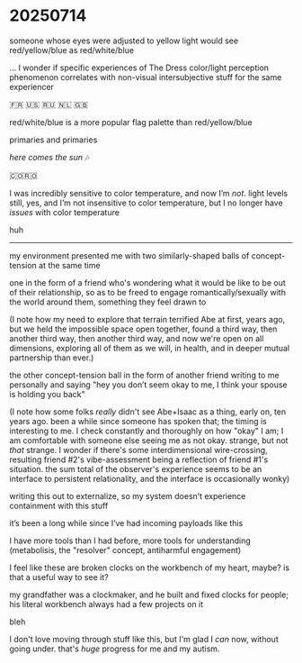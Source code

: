 # 20250714

someone whose eyes were adjusted to yellow light would see red/yellow/blue as red/white/blue

… I wonder if specific experiences of The Dress color/light perception phenomenon correlates with non-visual intersubjective stuff for the same experiencer

🇫🇷 🇺🇸 🇷🇺 🇳🇱 🇬🇧

red/white/blue is a more popular flag palette than red/yellow/blue

primaries and primaries

_here comes the sun_ 🎶

🇨🇴🇷🇴

I was incredibly sensitive to color temperature, and now I’m _not_. light levels still, yes, and I’m not insensitive to color temperature, but I no longer have _issues_ with color temperature

huh

***

my environment presented me with two similarly-shaped balls of concept-tension at the same time

one in the form of a friend who's wondering what it would be like to be out of their relationship, so as to be freed to engage romantically/sexually with the world around them, something they feel drawn to

(I note how my need to explore that terrain terrified Abe at first, years ago, but we held the impossible space open together, found a third way, then another third way, then another third way, and now we're open on all dimensions, exploring all of them as we will, in health, and in deeper mutual partnership than ever.)

the other concept-tension ball in the form of another friend writing to me personally and saying "hey you don’t seem okay to me, I think your spouse is holding you back"

(I note how some folks _really_ didn't see Abe+Isaac as a thing, early on, ten years ago. been a while since someone has spoken that; the timing is interesting to me. I check constantly and thoroughly on how "okay" I am; I am comfortable with someone else seeing me as not okay. strange, but not _that_ strange. I wonder if there's some interdimensional wire-crossing, resulting friend #2's vibe-assessment being a reflection of friend #1's situation. the sum total of the observer's experience seems to be an interface to persistent relationality, and the interface is occasionally wonky)

writing this out to externalize, so my system doesn’t experience containment with this stuff

it’s been a long while since I’ve had incoming payloads like this

I have more tools than I had before, more tools for understanding (metabolisis, the "resolver" concept, antiharmful engagement)

I feel like these are broken clocks on the workbench of my heart, maybe? is that a useful way to see it?

my grandfather was a clockmaker, and he built and fixed clocks for people; his literal workbench always had a few projects on it

bleh

I don't love moving through stuff like this, but I'm glad I _can_ now, without going under. that's _huge_ progress for me and my autism.

